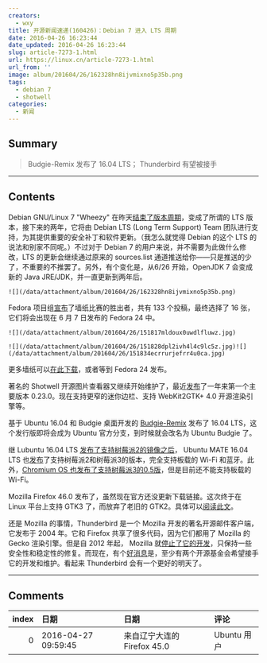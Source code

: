 ```yaml
---
creators:
  - wxy
title: 开源新闻速递(160426)：Debian 7 进入 LTS 周期
date: 2016-04-26 16:23:44
date_updated: 2016-04-26 16:23:44
slug: article-7273-1.html
url: https://linux.cn/article-7273-1.html
url_from: ''
image: album/201604/26/162328hn8ijvmixno5p35b.png
tags:
  - debian 7
  - shotwell
categories:
  - 新闻
---
```


## Summary

> Budgie-Remix 发布了 16.04 LTS；
> Thunderbird 有望被接手

***

<!-- more -->

## Contents

Debian GNU/Linux 7 "Wheezy" 在昨天[结束了版本周期](https://www.debian.org/News/2016/20160425)，变成了所谓的 LTS 版本，接下来的两年，它将由 Debian LTS (Long Term Support) Team 团队进行支持，为其提供重要的安全补丁和软件更新。（我怎么就觉得 Debian 的这个 LTS 的说法和别家不同呢。）不过对于 Debian 7 的用户来说，并不需要为此做什么修改，LTS 的更新会继续通过原来的 sources.list 通道推送给你——只是推送的少了，不重要的不推罢了。另外，有个变化是，从6/26 开始，OpenJDK 7 会变成新的 Java JRE/JDK，并一直更新到两年后。

`![](/data/attachment/album/201604/26/162328hn8ijvmixno5p35b.png)`

Fedora 项目组[宣布](https://fedoramagazine.org/introducing-extra-wallpapers-fedora-24/)了墙纸比赛的胜出者，共有 133 个投稿，最终选择了 16 张，它们将会出现在 6 月 7 日发布的 Fedora 24 中。

`![](/data/attachment/album/201604/26/151817mldoux0uwdlfluwz.jpg)`

`![](/data/attachment/album/201604/26/151828dpl2ivh4l4c9lc5z.jpg)![](/data/attachment/album/201604/26/151834ecrrurjefrr4u0ca.jpg)`

更多墙纸可以[在此下载](https://fedoramagazine.org/introducing-extra-wallpapers-fedora-24/)，或者等到 Fedora 24 发布。

著名的 Shotwell 开源图片查看器又继续开始维护了，最近[发布](https://mail.gnome.org/archives/gnome-announce-list/2016-April/msg00021.html)了一年来第一个主要版本 0.23.0。现在支持更窄的迷你边栏、支持 WebKit2GTK+ 4.0 开源渲染引擎等。

基于 Ubuntu 16.04 和 Budgie 桌面开发的 [Budgie-Remix](https://xpressubuntu.wordpress.com/) 发布了 16.04 LTS，这个发行版即将会成为 Ubuntu 官方分支，到时候就会改名为 Ubuntu Budgie 了。

继 Lubuntu 16.04 LTS [发布了支持树莓派2的镜像之后](https://linux.cn/article-7265-1.html)， Ubuntu MATE 16.04 LTS 也[发布](https://ubuntu-mate.org/blog/ubuntu-mate-xenial-raspberry-pi/)了支持树莓派2和树莓派3的版本，完全支持板载的 Wi-Fi 和蓝牙。此外，[Chromium OS 也发布了支持树莓派3的0.5版](https://linux.cn/article-7270-1.html)，但是目前还不能支持板载的 Wi-Fi。

Mozilla Firefox 46.0 发布了，虽然现在官方还没更新下载链接。这次终于在 Linux 平台上支持 GTK3 了，而放弃了老旧的 GTK2。具体可以[阅读此文](https://linux.cn/article-7271-1.html)。

还是 Mozilla 的事情，Thunderbird 是一个 Mozilla 开发的著名开源邮件客户端，它发布于 2004 年。它和 Firefox 共享了很多代码，因为它们都用了 Mozilla 的 Gecko 渲染引擎。但是自 2012 年起， Mozilla 就[停止了它的开发](http://news.softpedia.com/news/Mozilla-Stops-Thunderbird-Development-Will-Only-Get-Stability-and-Security-Fixes-279909.shtml)，只保持一些安全性和稳定性的修复。而现在，有个[好消息](https://blog.mozilla.org/thunderbird/files/2016/04/Finding-a-Home-for-Thunderbird.pdf)是，至少有两个开源基金会希望接手它的开发和维护。看起来 Thunderbird 会有一个更好的明天了。

***

## Comments

|   index | 日期                | 日期                                    | 评论                     |
|--------:|:--------------------|:----------------------------------------|:-------------------------|
|       0 | 2016-04-27 09:59:45 | 来自辽宁大连的 Firefox 45.0|Ubuntu 用户 | 我大天山美景横扫这些图片 |

